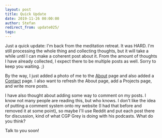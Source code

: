 ```yaml
---
layout: post
title: Quick Update
date: 2019-11-26 00:00:00
author: Stefan
redirect_from: update025/
tags:
---
```


Just a quick update: I'm back from the meditation retreat. It was HARD. I'm still processing the whole thing and collecting thoughts, but it will take a while until I can make a coherent post about it. From the amount of thoughts I have already collected, I expect there to be multiple posts as well. Sorry to keep you waiting. ;)

By the way, I just added a photo of me to the [About](/about) page and also added a [Contact](/contact) page. I also want to refresh the About page, add a Projects page, and write more posts.

I have also thought about adding some way to comment on my posts. I know not many people are reading this, but who knows. I don't like the idea of putting a comment system onto my website (I had that before and removed it at some point), so maybe I'll use Reddit and put each post there for discussion, kind of what CGP Grey is doing with his podcasts. What do you think?

Talk to you soon!
